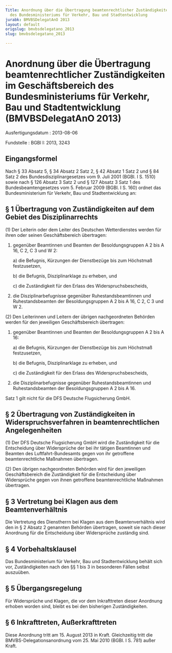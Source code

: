 ```yaml
---
Title: Anordnung über die Übertragung beamtenrechtlicher Zuständigkeiten im Geschäftsbereich
  des Bundesministeriums für Verkehr, Bau und Stadtentwicklung
jurabk: BMVBSDelegatAnO 2013
layout: default
origslug: bmvbsdelegatano_2013
slug: bmvbsdelegatano_2013

---
```


# Anordnung über die Übertragung beamtenrechtlicher Zuständigkeiten im Geschäftsbereich des Bundesministeriums für Verkehr, Bau und Stadtentwicklung (BMVBSDelegatAnO 2013)

Ausfertigungsdatum
:   2013-08-06

Fundstelle
:   BGBl I: 2013, 3243


## Eingangsformel

Nach § 33 Absatz 5, § 34 Absatz 2 Satz 2, § 42 Absatz 1 Satz 2 und §
84 Satz 2 des Bundesdisziplinargesetzes vom 9. Juli 2001 (BGBl. I S.
1510) sowie nach § 126 Absatz 3 Satz 2 und § 127 Absatz 3 Satz 1 des
Bundesbeamtengesetzes vom 5. Februar 2009 (BGBl. I S. 160) ordnet das
Bundesministerium für Verkehr, Bau und Stadtentwicklung an:


## § 1 Übertragung von Zuständigkeiten auf dem Gebiet des Disziplinarrechts

(1) Der Leiterin oder dem Leiter des Deutschen Wetterdienstes werden
für ihren oder seinen Geschäftsbereich übertragen:

1.  gegenüber Beamtinnen und Beamten der Besoldungsgruppen A 2 bis A 16, C
    2, C 3 und W 2:

    a)  die Befugnis, Kürzungen der Dienstbezüge bis zum Höchstmaß
        festzusetzen,


    b)  die Befugnis, Disziplinarklage zu erheben, und


    c)  die Zuständigkeit für den Erlass des Widerspruchsbescheids,





2.  die Disziplinarbefugnisse gegenüber Ruhestandsbeamtinnen und
    Ruhestandsbeamten der Besoldungsgruppen A 2 bis A 16, C 2, C 3 und W
    2\.




(2) Den Leiterinnen und Leitern der übrigen nachgeordneten Behörden
werden für den jeweiligen Geschäftsbereich übertragen:

1.  gegenüber Beamtinnen und Beamten der Besoldungsgruppen A 2 bis A 16:

    a)  die Befugnis, Kürzungen der Dienstbezüge bis zum Höchstmaß
        festzusetzen,


    b)  die Befugnis, Disziplinarklage zu erheben, und


    c)  die Zuständigkeit für den Erlass des Widerspruchsbescheids,





2.  die Disziplinarbefugnisse gegenüber Ruhestandsbeamtinnen und
    Ruhestandsbeamten der Besoldungsgruppen A 2 bis A 16.



Satz 1 gilt nicht für die DFS Deutsche Flugsicherung GmbH.


## § 2 Übertragung von Zuständigkeiten in Widerspruchsverfahren in beamtenrechtlichen Angelegenheiten

(1) Der DFS Deutsche Flugsicherung GmbH wird die Zuständigkeit für die
Entscheidung über Widersprüche der bei ihr tätigen Beamtinnen und
Beamten des Luftfahrt-Bundesamts gegen von ihr getroffene
beamtenrechtliche Maßnahmen übertragen.

(2) Den übrigen nachgeordneten Behörden wird für den jeweiligen
Geschäftsbereich die Zuständigkeit für die Entscheidung über
Widersprüche gegen von ihnen getroffene beamtenrechtliche Maßnahmen
übertragen.


## § 3 Vertretung bei Klagen aus dem Beamtenverhältnis

Die Vertretung des Dienstherrn bei Klagen aus dem Beamtenverhältnis
wird den in § 2 Absatz 2 genannten Behörden übertragen, soweit sie
nach dieser Anordnung für die Entscheidung über Widersprüche zuständig
sind.


## § 4 Vorbehaltsklausel

Das Bundesministerium für Verkehr, Bau und Stadtentwicklung behält
sich vor, Zuständigkeiten nach den §§ 1 bis 3 in besonderen Fällen
selbst auszuüben.


## § 5 Übergangsregelung

Für Widersprüche und Klagen, die vor dem Inkrafttreten dieser
Anordnung erhoben worden sind, bleibt es bei den bisherigen
Zuständigkeiten.


## § 6 Inkrafttreten, Außerkrafttreten

Diese Anordnung tritt am 15. August 2013 in Kraft. Gleichzeitig tritt
die BMVBS-Delegationsanordnung vom 25. Mai 2010 (BGBl. I S. 781) außer
Kraft.

